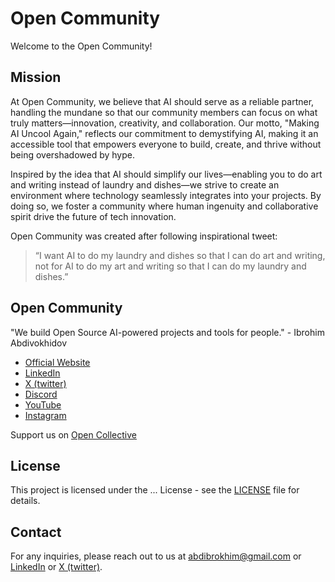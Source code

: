 # Open Community

Welcome to the Open Community!

## Mission
At Open Community, we believe that AI should serve as a reliable partner, handling the mundane so that our community members can focus on what truly matters—innovation, creativity, and collaboration. Our motto, "Making AI Uncool Again," reflects our commitment to demystifying AI, making it an accessible tool that empowers everyone to build, create, and thrive without being overshadowed by hype.

Inspired by the idea that AI should simplify our lives—enabling you to do art and writing instead of laundry and dishes—we strive to create an environment where technology seamlessly integrates into your projects. By doing so, we foster a community where human ingenuity and collaborative spirit drive the future of tech innovation.

Open Community was created after following inspirational tweet:

> “I want AI to do my laundry and dishes so that I can do art and writing, not for AI to do my art and writing so that I can do my laundry and dishes.”

## Open Community

"We build Open Source AI-powered projects and tools for people." - Ibrohim Abdivokhidov

- [Official Website](https://theopencommunity.co)
- [LinkedIn](https://linkedin.com/company/opencommunity)
- [X (twitter)](https://x.com/xxopencommunity)
- [Discord](https://discord.gg/nhDV2kJD)
- [YouTube](https://youtube.com/@theopencommunity)
- [Instagram](https://instagram.com/theopencommunity)

Support us on [Open Collective](https://opencollective.com/opencommunity)

## License

This project is licensed under the ... License - see the [LICENSE]() file for details.

## Contact

For any inquiries, please reach out to us at abdibrokhim@gmail.com or [LinkedIn](https://linkedin.com/in/abdibrokhim) or [X (twitter)](https://x.com/abdibrokhim).